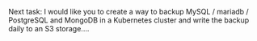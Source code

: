 Next task: I would like you to create a way to backup MySQL / mariadb / PostgreSQL and MongoDB in a Kubernetes cluster and write the backup daily to an S3 storage....
